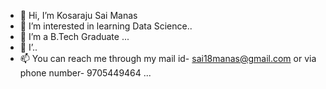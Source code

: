 - 👋 Hi, I’m Kosaraju Sai Manas
- 👀 I’m interested in learning Data Science..
- 🌱 I’m a B.Tech Graduate ...
- 💞️ I’..
- 📫 You can reach me through my mail id- sai18manas@gmail.com or via phone number- 9705449464 ...

<!---
Manas5789/Manas5789 is a ✨ special ✨ repository because its `README.md` (this file) appears on your GitHub profile.
You can click the Preview link to take a look at your changes.
--->
